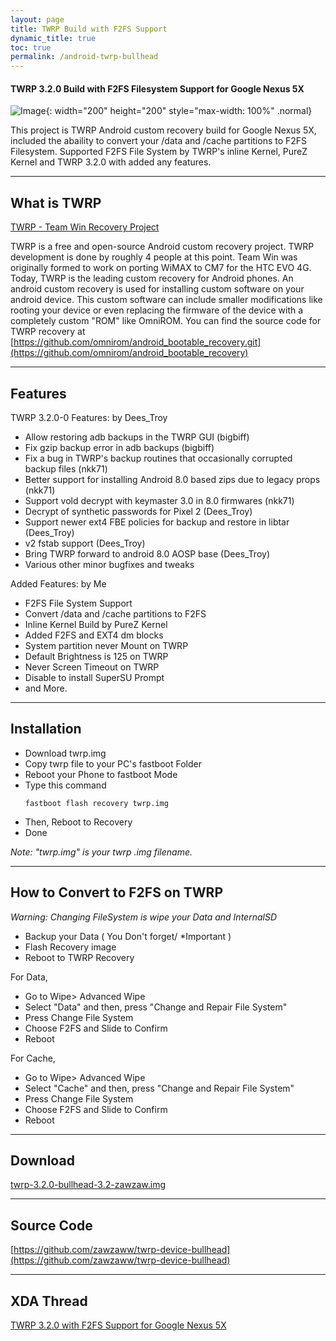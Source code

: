 ```yaml
---
layout: page
title: TWRP Build with F2FS Support
dynamic_title: true
toc: true
permalink: /android-twrp-bullhead
---
```


#### TWRP 3.2.0 Build with F2FS Filesystem Support for Google Nexus 5X

![Image](https://play-lh.googleusercontent.com/2HtVAF5zfNMlmKhF0QYqCSr1rsstB1btNfdKl7WvGTcZkOSKCYNxdXwsSizx9VhiPg){: width="200" height="200" style="max-width: 100%" .normal}

This project is TWRP Android custom recovery build for Google Nexus 5X, included the abaility to convert your /data and /cache partitions to F2FS Filesystem. Supported F2FS File System by TWRP's inline Kernel, PureZ Kernel and TWRP 3.2.0 with added any features.

---

## What is TWRP

[TWRP - Team Win Recovery Project](https://twrp.me)

TWRP is a free and open-source Android custom recovery project. TWRP development is done by roughly 4 people at this point. Team Win was originally formed to work on porting WiMAX to CM7 for the HTC EVO 4G. Today, TWRP is the leading custom recovery for Android phones.
An android custom recovery is used for installing custom software on your android device. This custom software can include smaller modifications like rooting your device or even replacing the firmware of the device with a completely custom "ROM" like OmniROM.
You can find the source code for TWRP recovery at [https://github.com/omnirom/android_bootable_recovery.git](https://github.com/omnirom/android_bootable_recovery)

---

## Features
TWRP 3.2.0-0 Features:
by Dees_Troy
- Allow restoring adb backups in the TWRP GUI (bigbiff)
- Fix gzip backup error in adb backups (bigbiff)
- Fix a bug in TWRP's backup routines that occasionally corrupted backup files (nkk71)
- Better support for installing Android 8.0 based zips due to legacy props (nkk71)
- Support vold decrypt with keymaster 3.0 in 8.0 firmwares (nkk71)
- Decrypt of synthetic passwords for Pixel 2 (Dees_Troy)
- Support newer ext4 FBE policies for backup and restore in libtar (Dees_Troy)
- v2 fstab support (Dees_Troy)
- Bring TWRP forward to android 8.0 AOSP base (Dees_Troy)
- Various other minor bugfixes and tweaks

Added Features:
by Me
- F2FS File System Support
- Convert /data and /cache partitions to F2FS 
- Inline Kernel Build by PureZ Kernel
- Added F2FS and EXT4 dm blocks
- System partition never Mount on TWRP
- Default Brightness is 125 on TWRP
- Never Screen Timeout on TWRP
- Disable to install SuperSU Prompt
- and More.

---

## Installation
- Download twrp.img
- Copy twrp file to your PC's fastboot Folder
- Reboot your Phone to fastboot Mode
- Type this command
  ```
  fastboot flash recovery twrp.img
  ```
- Then, Reboot to Recovery
- Done

*Note: "twrp.img" is your twrp .img filename.*

---

## How to Convert to F2FS on TWRP
*Warning: Changing FileSystem is wipe your Data and InternalSD*

- Backup your Data ( You Don't forget/ *Important )
- Flash Recovery image
- Reboot to TWRP Recovery

For Data,
- Go to Wipe> Advanced Wipe
- Select "Data" and then, press "Change and Repair File System"
- Press Change File System
- Choose F2FS and Slide to Confirm
- Reboot

For Cache,
- Go to Wipe> Advanced Wipe
- Select "Cache" and then, press "Change and Repair File System"
- Press Change File System
- Choose F2FS and Slide to Confirm
- Reboot

---

## Download
[twrp-3.2.0-bullhead-3.2-zawzaw.img](https://androidfilehost.com/?fid=673791459329065215)

---

## Source Code
[https://github.com/zawzaww/twrp-device-bullhead](https://github.com/zawzaww/twrp-device-bullhead)

---

## XDA Thread
[TWRP 3.2.0 with F2FS Support for Google Nexus 5X](https://forum.xda-developers.com/nexus-5x/development/recovery-twrp-3-1-1-f2fs-support-nexus-t3619850)
